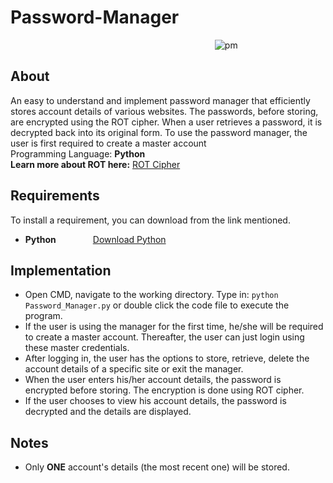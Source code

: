 # Password-Manager
&nbsp;&nbsp;&nbsp;&nbsp;&nbsp;&nbsp;&nbsp;&nbsp;&nbsp;&nbsp;&nbsp;&nbsp;&nbsp;&nbsp;&nbsp;&nbsp;&nbsp;&nbsp;&nbsp;&nbsp;&nbsp;&nbsp;&nbsp;&nbsp;&nbsp;&nbsp;&nbsp;&nbsp;&nbsp;&nbsp;&nbsp;&nbsp;&nbsp;&nbsp;&nbsp;&nbsp;&nbsp;&nbsp;&nbsp;&nbsp;&nbsp;&nbsp;&nbsp;&nbsp;&nbsp;&nbsp;&nbsp;&nbsp;&nbsp;&nbsp;&nbsp;&nbsp;&nbsp;&nbsp;&nbsp;&nbsp;&nbsp;&nbsp;&nbsp;&nbsp;&nbsp;&nbsp;&nbsp;&nbsp;&nbsp;&nbsp;&nbsp;&nbsp;&nbsp;&nbsp;&nbsp;&nbsp;&nbsp;&nbsp;&nbsp;&nbsp;&nbsp;&nbsp;&nbsp;&nbsp;&nbsp;&nbsp;&nbsp;![pm](https://user-images.githubusercontent.com/68439180/89103017-7b5d0a80-d3c3-11ea-8a86-a4309d1c3fa8.gif)


## About 
An easy to understand and implement password manager that efficiently stores account details of various websites. The passwords, before storing, are encrypted using the ROT cipher. When a user retrieves a password, it is decrypted back into its original form.
To use the password manager, the user is first required to create a master account<br>
Programming Language: **Python** <br>
**Learn more about ROT here:** [ROT Cipher](https://www.dcode.fr/rot-cipher)
## Requirements 
To install a requirement, you can download from the link mentioned.
- **Python**            &nbsp;&nbsp;&nbsp;&nbsp;&nbsp;&nbsp;&nbsp;&nbsp;&nbsp;&nbsp;&nbsp;&nbsp;&nbsp;&nbsp;[Download Python](https://www.python.org/downloads/)

## Implementation 
- Open CMD, navigate to the working directory. Type in:  ```python Password_Manager.py``` or double click the code file to execute the program.
- If the user is using the manager for the first time, he/she will be required to create a master account. Thereafter, the user can just login using these master credentials.
- After logging in, the user has the options to store, retrieve, delete the account details of a specific site or exit the manager.
- When the user enters his/her account details, the password is encrypted before storing. The encryption is done using ROT cipher.
- If the user chooses to view his account details, the password is decrypted and the details are displayed.

## Notes 
- Only **ONE** account's details (the most recent one) will be stored.

